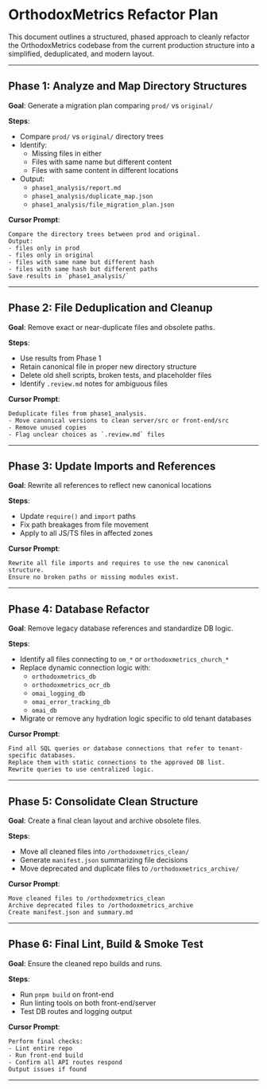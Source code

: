 # OrthodoxMetrics Refactor Plan

This document outlines a structured, phased approach to cleanly refactor the OrthodoxMetrics codebase from the current production structure into a simplified, deduplicated, and modern layout.

---

## Phase 1: Analyze and Map Directory Structures

**Goal**: Generate a migration plan comparing `prod/` vs `original/`

**Steps**:
- Compare `prod/` vs `original/` directory trees
- Identify:
  - Missing files in either
  - Files with same name but different content
  - Files with same content in different locations
- Output:
  - `phase1_analysis/report.md`
  - `phase1_analysis/duplicate_map.json`
  - `phase1_analysis/file_migration_plan.json`

**Cursor Prompt**:
```
Compare the directory trees between prod and original.
Output:
- files only in prod
- files only in original
- files with same name but different hash
- files with same hash but different paths
Save results in `phase1_analysis/`
```

---

## Phase 2: File Deduplication and Cleanup

**Goal**: Remove exact or near-duplicate files and obsolete paths.

**Steps**:
- Use results from Phase 1
- Retain canonical file in proper new directory structure
- Delete old shell scripts, broken tests, and placeholder files
- Identify `.review.md` notes for ambiguous files

**Cursor Prompt**:
```
Deduplicate files from phase1_analysis.
- Move canonical versions to clean server/src or front-end/src
- Remove unused copies
- Flag unclear choices as `.review.md` files
```

---

## Phase 3: Update Imports and References

**Goal**: Rewrite all references to reflect new canonical locations

**Steps**:
- Update `require()` and `import` paths
- Fix path breakages from file movement
- Apply to all JS/TS files in affected zones

**Cursor Prompt**:
```
Rewrite all file imports and requires to use the new canonical structure.
Ensure no broken paths or missing modules exist.
```

---

## Phase 4: Database Refactor

**Goal**: Remove legacy database references and standardize DB logic.

**Steps**:
- Identify all files connecting to `om_*` or `orthodoxmetrics_church_*`
- Replace dynamic connection logic with:
  - `orthodoxmetrics_db`
  - `orthodoxmetrics_ocr_db`
  - `omai_logging_db`
  - `omai_error_tracking_db`
  - `omai_db`
- Migrate or remove any hydration logic specific to old tenant databases

**Cursor Prompt**:
```
Find all SQL queries or database connections that refer to tenant-specific databases.
Replace them with static connections to the approved DB list.
Rewrite queries to use centralized logic.
```

---

## Phase 5: Consolidate Clean Structure

**Goal**: Create a final clean layout and archive obsolete files.

**Steps**:
- Move all cleaned files into `/orthodoxmetrics_clean/`
- Generate `manifest.json` summarizing file decisions
- Move deprecated and duplicate files to `/orthodoxmetrics_archive/`

**Cursor Prompt**:
```
Move cleaned files to /orthodoxmetrics_clean
Archive deprecated files to /orthodoxmetrics_archive
Create manifest.json and summary.md
```

---

## Phase 6: Final Lint, Build & Smoke Test

**Goal**: Ensure the cleaned repo builds and runs.

**Steps**:
- Run `pnpm build` on front-end
- Run linting tools on both front-end/server
- Test DB routes and logging output

**Cursor Prompt**:
```
Perform final checks:
- Lint entire repo
- Run front-end build
- Confirm all API routes respond
Output issues if found
```

---